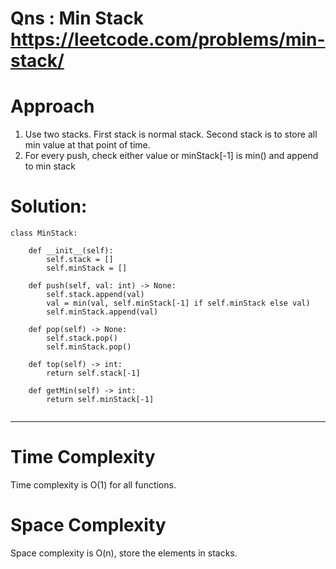# Qns : Min Stack https://leetcode.com/problems/min-stack/

# Approach
1) Use two stacks. First stack is normal stack. Second stack is to store all min value at that point of time.
2) For every push, check either value or minStack[-1] is min() and append to min stack

# Solution:
```
class MinStack:

    def __init__(self):
        self.stack = []
        self.minStack = []

    def push(self, val: int) -> None:
        self.stack.append(val)
        val = min(val, self.minStack[-1] if self.minStack else val)
        self.minStack.append(val)

    def pop(self) -> None:
        self.stack.pop()
        self.minStack.pop()

    def top(self) -> int:
        return self.stack[-1]

    def getMin(self) -> int:
        return self.minStack[-1]
        
```
---

# Time Complexity
Time complexity is O(1) for all functions.

# Space Complexity
Space complexity is O(n), store the elements in stacks.